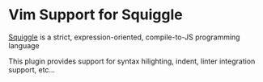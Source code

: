Vim Support for Squiggle
========================

[Squiggle](http://squiggle-lang.org/) is a strict, expression-oriented,
compile-to-JS programming language 

This plugin provides support for syntax hilighting, indent, linter integration
support, etc…
